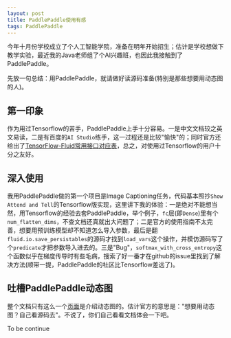 ```yaml
---
layout: post
title: PaddlePaddle使用有感
tags: PaddlePaddle
---
```


今年十月份学校成立了个人工智能学院，准备在明年开始招生；估计是学校想做下教学实验，最近我的Java老师组了个AI兴趣班，也因此我接触到了PaddlePaddle。

先放一句总结：用PaddlePaddle，就请做好读源码准备(特别是那些想要用动态图的人)。

## 第一印象

作为用过Tensorflow的苦手，PaddlePaddle上手十分容易。一是中文文档较之英文易读，二是有百度的`AI Studio`练手，这一过程还是比较"愉快"的；同时官方还给出了[TensorFlow-Fluid常用接口对应表](https://paddlepaddle.org.cn/documentation/docs/zh/api_guides/X2Paddle/TensorFlow-Fluid.html)，总之，对使用过Tensorflow的用户十分之友好。

## 深入使用

我用PaddlePaddle做的第一个项目是Image Captioning任务，代码基本照抄`Show Attend and Tell`的Tensorflow版实现，这里讲下我的体验：一是绝对不能想当然，用Tensorflow的经验去套PaddlePaddle，举个例子，`fc`层(即`Dense`)里有个`num_flatten_dims`，不查文档还真就出大问题了；二是官方的使用指南不太完善，想要用预训练模型却不知道怎么导入参数，最后是翻` fluid.io.save_persistables `的源码才找到`load_vars`这个操作，并模仿源码写了个` predicate `才把参数导入进去的。三是"Bug"，`softmax_with_cross_entropy`这个函数似乎在梯度传导时有些毛病，搜索了好一番才在github的issue里找到了解决方法(顺带一提，PaddlePaddle的社区比Tensorflow差远了)。

## 吐槽PaddlePaddle动态图

整个文档只有这么一个[页面](https://paddlepaddle.org.cn/documentation/docs/zh/user_guides/howto/dygraph/DyGraph.html)是介绍动态图的。估计官方的意思是："想要用动态图？自己看源码去"。不说了，你们自己看看文档体会一下吧。



To be continue

